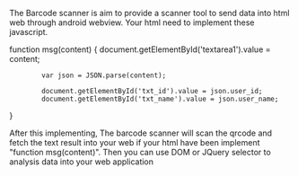 The Barcode scanner is aim to provide a scanner tool to send data into html web through android webview.
Your html need to implement these javascript.
 
 function msg(content) {
            document.getElementById('textarea1').value = content;

            var json = JSON.parse(content);
            
            document.getElementById('txt_id').value = json.user_id;
            document.getElementById('txt_name').value = json.user_name;
  }
  
  After this implementing, 
  The barcode scanner will scan the qrcode and fetch the text result into your web if your html have been implement "function msg(content)".
  Then you can use DOM or JQuery selector to analysis data into your web application
   
